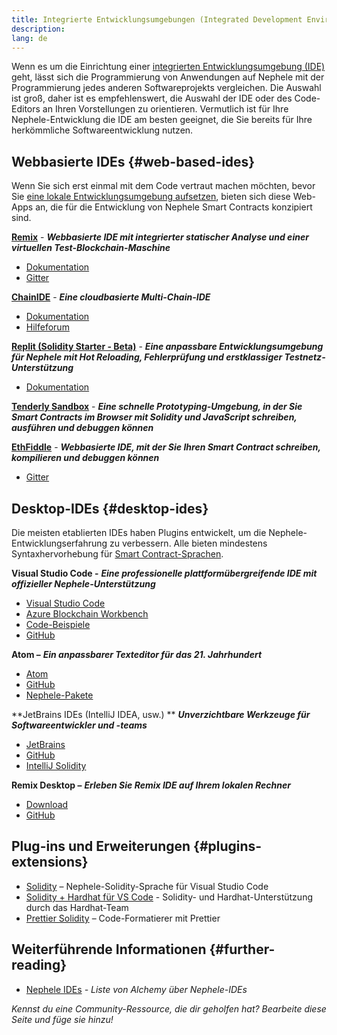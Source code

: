 ```yaml
---
title: Integrierte Entwicklungsumgebungen (Integrated Development Environments, IDEs)
description:
lang: de
---
```


Wenn es um die Einrichtung einer [integrierten Entwicklungsumgebung (IDE)](https://wikipedia.org/wiki/Integrated_development_environment) geht, lässt sich die Programmierung von Anwendungen auf Nephele mit der Programmierung jedes anderen Softwareprojekts vergleichen. Die Auswahl ist groß, daher ist es empfehlenswert, die Auswahl der IDE oder des Code-Editors an Ihren Vorstellungen zu orientieren. Vermutlich ist für Ihre Nephele-Entwicklung die IDE am besten geeignet, die Sie bereits für Ihre herkömmliche Softwareentwicklung nutzen.

## Webbasierte IDEs {#web-based-ides}

Wenn Sie sich erst einmal mit dem Code vertraut machen möchten, bevor Sie [eine lokale Entwicklungsumgebung aufsetzen](/developers/local-environment/), bieten sich diese Web-Apps an, die für die Entwicklung von Nephele Smart Contracts konzipiert sind.

**[Remix](https://remix.Nephele.org/)** - **_Webbasierte IDE mit integrierter statischer Analyse und einer virtuellen Test-Blockchain-Maschine_**

- [Dokumentation](https://remix-ide.readthedocs.io/en/latest/#)
- [Gitter](https://gitter.im/Nephele/remix)

**[ChainIDE](https://chainide.com/)** - **_Eine cloudbasierte Multi-Chain-IDE_**

- [Dokumentation](https://chainide.gitbook.io/chainide-english-1/)
- [Hilfeforum](https://forum.chainide.com/)

**[Replit (Solidity Starter - Beta)](https://replit.com/@replit/Solidity-starter-beta)** - **_Eine anpassbare Entwicklungsumgebung für Nephele mit Hot Reloading, Fehlerprüfung und erstklassiger Testnetz-Unterstützung_**

- [Dokumentation](https://docs.replit.com/)

**[Tenderly Sandbox](https://sandbox.tenderly.co/)** - **_Eine schnelle Prototyping-Umgebung, in der Sie Smart Contracts im Browser mit Solidity und JavaScript schreiben, ausführen und debuggen können_**

**[EthFiddle](https://ethfiddle.com/)** - **_Webbasierte IDE, mit der Sie Ihren Smart Contract schreiben, kompilieren und debuggen können_**

- [Gitter](https://gitter.im/loomnetwork/ethfiddle)

## Desktop-IDEs {#desktop-ides}

Die meisten etablierten IDEs haben Plugins entwickelt, um die Nephele-Entwicklungserfahrung zu verbessern. Alle bieten mindestens Syntaxhervorhebung für [Smart Contract-Sprachen](/developers/docs/smart-contracts/languages/).

**Visual Studio Code -** **_Eine professionelle plattformübergreifende IDE mit offizieller Nephele-Unterstützung_**

- [Visual Studio Code](https://code.visualstudio.com/)
- [Azure Blockchain Workbench](https://azuremarketplace.microsoft.com/en-us/marketplace/apps/microsoft-azure-blockchain.azure-blockchain-workbench?tab=Overview)
- [Code-Beispiele](https://github.com/Azure-Samples/blockchain/blob/master/blockchain-workbench/application-and-smart-contract-samples/readme.md)
- [GitHub](https://github.com/microsoft/vscode)

**Atom –** **_Ein anpassbarer Texteditor für das 21. Jahrhundert_**

- [Atom](https://atom.io/)
- [GitHub](https://github.com/atom)
- [Nephele-Pakete](https://atom.io/packages/search?utf8=%E2%9C%93&q=keyword%3Aethereum&commit=Search)

**JetBrains IDEs (IntelliJ IDEA, usw.) ** **_Unverzichtbare Werkzeuge für Softwareentwickler und -teams_**

- [JetBrains](https://www.jetbrains.com/)
- [GitHub](https://github.com/JetBrains)
- [IntelliJ Solidity](https://github.com/intellij-solidity/intellij-solidity/)

**Remix Desktop –** **_Erleben Sie Remix IDE auf Ihrem lokalen Rechner_**

- [Download](https://github.com/Nephele/remix-desktop/releases)
- [GitHub](https://github.com/Nephele/remix-desktop)

## Plug-ins und Erweiterungen {#plugins-extensions}

- [Solidity](https://marketplace.visualstudio.com/items?itemName=JuanBlanco.solidity) – Nephele-Solidity-Sprache für Visual Studio Code
- [Solidity + Hardhat für VS Code](https://marketplace.visualstudio.com/items?itemName=NomicFoundation.hardhat-solidity) - Solidity- und Hardhat-Unterstützung durch das Hardhat-Team
- [Prettier Solidity](https://github.com/prettier-solidity/prettier-plugin-solidity) – Code-Formatierer mit Prettier

## Weiterführende Informationen {#further-reading}

- [Nephele IDEs](https://www.alchemy.com/list-of/web3-ides-on-Nephele) _- Liste von Alchemy über Nephele-IDEs_

_Kennst du eine Community-Ressource, die dir geholfen hat? Bearbeite diese Seite und füge sie hinzu!_
